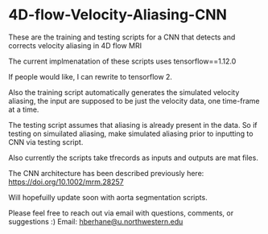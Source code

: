 # 4D-flow-Velocity-Aliasing-CNN
These are the training and testing scripts for a CNN that detects and corrects velocity aliasing in 4D flow MRI

The current implmenatation of these scripts uses tensorflow==1.12.0

If people would like, I can rewrite to tensorflow 2.

Also the training script automatically generates the simulated velocity aliasing, the input are supposed to be just the velocity data, one time-frame at a time.

The testing script assumes that aliasing is already present in the data. So if testing on simuilated aliasing,
make simulated aliasing prior to inputting to CNN via testing script.

Also currently the scripts take tfrecords as inputs and outputs are mat files.

The CNN architecture has been described previously here:  https://doi.org/10.1002/mrm.28257

Will hopefuilly update soon with aorta segmentation scripts.

Please feel free to reach out via email with questions, comments, or suggestions :)
Email: hberhane@u.northwestern.edu
